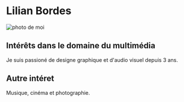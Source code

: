 # Lilian Bordes
![photo de moi](https://user-images.githubusercontent.com/112108594/217706002-8a9399f9-505b-40c6-9471-7a971830d15e.jpeg) 


## Intérêts dans le domaine du multimédia
Je suis passioné de designe graphique et d'audio visuel depuis 3 ans.

## Autre intéret
Musique, cinéma et photographie.



